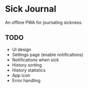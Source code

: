 # Sick Journal
An offline PWA for journaling sickness.

## TODO
- UI design
- Settings page (enable notifications)
- Notifications when sick
- History sorting
- History statistics
- App icon
- Error handling
